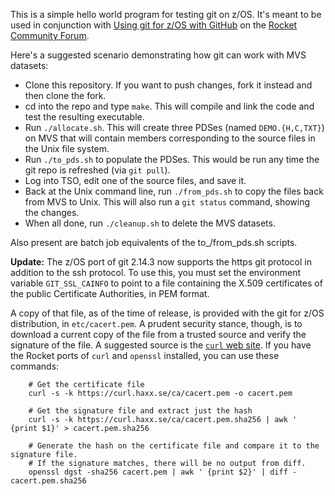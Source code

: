 This is a simple hello world program for testing git on z/OS. It's meant to be used in conjunction with
[Using git for z/OS with GitHub](https://forum.rocketsoftware.com/t/using-git-for-z-os-with-github/654) 
on the [Rocket Community Forum](https://forum.rocketsoftware.com/categories). 

Here's a suggested scenario demonstrating how git can work with MVS datasets:

* Clone this repository. If you want to push changes, fork it instead and then clone the fork.
* cd into the repo and type `make`. This will compile and link the code and test the resulting executable.
* Run `./allocate.sh`. This will create three PDSes (named `DEMO.{H,C,TXT}`) on MVS that will contain members corresponding to the source files in the Unix file system.
* Run `./to_pds.sh` to populate the PDSes. This would be run any time the git repo is refreshed (via `git pull`).
* Log into TSO, edit one of the source files, and save it.
* Back at the Unix command line, run `./from_pds.sh` to copy the files back from MVS to Unix. This will also run a `git status` command, showing the changes.
* When all done, run `./cleanup.sh` to delete the MVS datasets.

Also present are batch job equivalents of the to_/from_pds.sh scripts.

**Update:** The z/OS port of git 2.14.3 now supports the https git protocol in addition to the ssh protocol. To use this, you must set the environment variable `GIT_SSL_CAINFO` to point to a file containing the X.509 certificates of the public Certificate Authorities, in PEM format.

A copy of that file, as of the time of release, is provided with the git for z/OS distribution, in `etc/cacert.pem`. A prudent security stance, though, is to download a current copy of the file from a trusted source and verify the signature of the file. A suggested source is the [`curl` web site](https://curl.haxx.se/docs/caextract.html). If you have the Rocket ports of `curl` and `openssl` installed, you can use these commands:

```
    # Get the certificate file
    curl -s -k https://curl.haxx.se/ca/cacert.pem -o cacert.pem

    # Get the signature file and extract just the hash
    curl -s -k https://curl.haxx.se/ca/cacert.pem.sha256 | awk ' {print $1}' > cacert.pem.sha256 

    # Generate the hash on the certificate file and compare it to the signature file.
    # If the signature matches, there will be no output from diff.
    openssl dgst -sha256 cacert.pem | awk ' {print $2}' | diff - cacert.pem.sha256 
```
